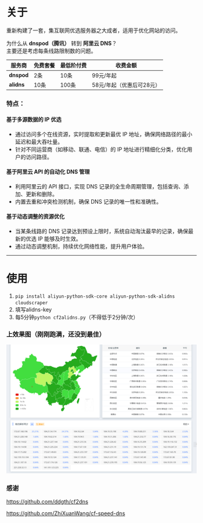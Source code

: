# 关于
重新构建了一套，集互联网优选服务器之大成者，适用于优化网站的访问。

为什么从 **dnspod（腾讯）** 转到 **阿里云 DNS**？  
主要还是考虑每条线路限制数的问题。

| 服务商    | 免费套餐 | 最低阶付费 | 收费金额                   |
|-----------|----------|------------|----------------------------|
| **dnspod** | 2条      | 10条       | 99元/年起                  |
| **alidns** | 10条     | 100条      | 58元/年起（优惠后可28元）  |



### 特点：
#### 基于多源数据的 IP 优选

- 通过访问多个在线资源，实时提取和更新最优 IP 地址，确保网络路径的最小延迟和最大吞吐量。
- 针对不同运营商（如移动、联通、电信）的 IP 地址进行精细化分类，优化用户的访问路径。

#### 基于阿里云 API 的自动化 DNS 管理

- 利用阿里云的 API 接口，实现 DNS 记录的全生命周期管理，包括查询、添加、更新和删除。
- 内置去重和冲突检测机制，确保 DNS 记录的唯一性和准确性。

#### 基于动态调整的资源优化

- 当某条线路的 DNS 记录达到预设上限时，系统自动淘汰最早的记录，确保最新的优选 IP 能够及时生效。
- 通过动态调整机制，持续优化网络性能，提升用户体验。


---

# 使用
1.  `pip install aliyun-python-sdk-core aliyun-python-sdk-alidns cloudscraper`
2.  填写alidns-key
3.  每5分钟`python cf2alidns.py`（不得低于2分钟/次）

### 上效果图（刚刚跑满，还没到最佳）
![Snipaste_2025-02-08_19-50-34.jpg](Snipaste_2025-02-08_19-50-34.jpg)
### 感谢
<https://github.com/ddgth/cf2dns>


<https://github.com/ZhiXuanWang/cf-speed-dns>